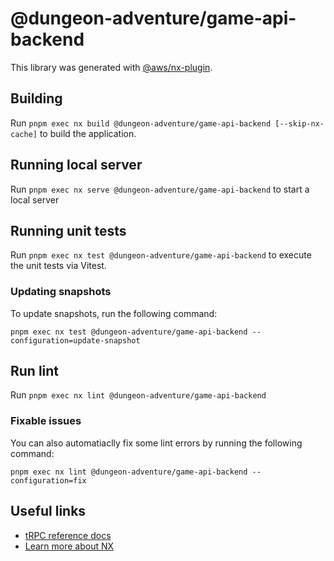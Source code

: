 # @dungeon-adventure/game-api-backend

This library was generated with [@aws/nx-plugin](https://github.com/awslabs/nx-plugin-for-aws/).

## Building

Run `pnpm exec nx build @dungeon-adventure/game-api-backend [--skip-nx-cache]` to build the application.

## Running local server

Run `pnpm exec nx serve @dungeon-adventure/game-api-backend` to start a local server

## Running unit tests

Run `pnpm exec nx test @dungeon-adventure/game-api-backend` to execute the unit tests via Vitest.

### Updating snapshots

To update snapshots, run the following command:

`pnpm exec nx test @dungeon-adventure/game-api-backend --configuration=update-snapshot`

## Run lint

Run `pnpm exec nx lint @dungeon-adventure/game-api-backend`

### Fixable issues

You can also automatiaclly fix some lint errors by running the following command:

`pnpm exec nx lint @dungeon-adventure/game-api-backend --configuration=fix`

## Useful links

- [tRPC reference docs](https://trpc.io/docs/)
- [Learn more about NX](https://nx.dev/getting-started/intro)
